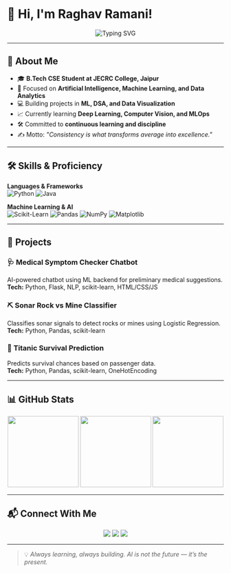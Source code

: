 # 👋 Hi, I'm Raghav Ramani!  

<div align="center">
  <img src="https://readme-typing-svg.herokuapp.com?font=Fira+Code&weight=500&size=22&pause=1000&color=00F7A3&center=true&vCenter=true&width=500&lines=Aspiring+AI%2FML+Engineer;Data+Analyst+%7C+ML+Project+Developer;Learning+DSA+in+Java;Turning+Data+into+Intelligence" alt="Typing SVG" />
</div>  

---

## 💫 About Me  

- 🎓 **B.Tech CSE Student at JECRC College, Jaipur**  
- 🤖 Focused on **Artificial Intelligence, Machine Learning, and Data Analytics**  
- 💻 Building projects in **ML, DSA, and Data Visualization**  
- 📈 Currently learning **Deep Learning, Computer Vision, and MLOps**  
- 🛠️ Committed to **continuous learning and discipline**  
- ✍ Motto: *"Consistency is what transforms average into excellence."*  

---

## 🛠️ Skills & Proficiency  

**Languages & Frameworks**  
![Python](https://img.shields.io/badge/Python-3776AB?style=for-the-badge&logo=python&logoColor=white)
![Java](https://img.shields.io/badge/Java-%23ED8B00.svg?style=for-the-badge&logo=java&logoColor=white)

**Machine Learning & AI**  
![Scikit-Learn](https://img.shields.io/badge/scikit--learn-%23F7931E?style=for-the-badge&logo=scikit-learn&logoColor=white)
![Pandas](https://img.shields.io/badge/pandas-%23150458?style=for-the-badge&logo=pandas&logoColor=white)
![NumPy](https://img.shields.io/badge/numpy-013243?style=for-the-badge&logo=numpy&logoColor=white)
![Matplotlib](https://img.shields.io/badge/Matplotlib-ffffff?style=for-the-badge&logo=matplotlib&logoColor=black)


---

## 📂 Projects  

### 🩺 **Medical Symptom Checker Chatbot**  
AI-powered chatbot using ML backend for preliminary medical suggestions.  
**Tech:** Python, Flask, NLP, scikit-learn, HTML/CSS/JS  

### ⛏ **Sonar Rock vs Mine Classifier**  
Classifies sonar signals to detect rocks or mines using Logistic Regression.  
**Tech:** Python, Pandas, scikit-learn  

### 🚢 **Titanic Survival Prediction**  
Predicts survival chances based on passenger data.  
**Tech:** Python, Pandas, scikit-learn, OneHotEncoding  

---

## 📊 GitHub Stats  

<div align="center">
  <img src="https://github-readme-streak-stats.herokuapp.com/?user=raghav-ramani&theme=algolia" height="165">
  <img src="https://github-readme-stats.vercel.app/api?username=raghav-ramani&show_icons=true&theme=algolia" height="165">
  <img src="https://github-readme-stats.vercel.app/api/top-langs/?username=raghav-ramani&layout=compact&theme=algolia" height="165">
</div>

---

## 📬 Connect With Me  

<p align="center">
  <a href="mailto:raghavramani2004@gmail.com"><img src="https://img.shields.io/badge/Email-raghavramani2004%40gmail.com-D14836?style=for-the-badge&logo=gmail&logoColor=white"></a>
  <a href="https://www.kaggle.com/raghavramani3232"><img src="https://img.shields.io/badge/Kaggle-raghavramani3232-blue?logo=kaggle&logoColor=white&style=for-the-badge"></a>
  <a href="https://www.linkedin.com/in/raghav-ramani-711b56256/"><img src="https://img.shields.io/badge/LinkedIn-Raghav%20Ramani-0077B5?style=for-the-badge&logo=linkedin&logoColor=white"></a>
</p>

---

> 💡 *Always learning, always building. AI is not the future — it’s the present.*  
